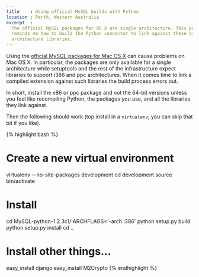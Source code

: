 ```yaml
---
title    : Using official MySQL builds with Python
location : Perth, Western Australia
excerpt  :
  The official MySQL packages for OS X are single architecture. This post
  reminds me how to build the Python connector to link against these single
  architecture libraries.
---
```


Using the [official MySQL packages for Mac OS X][mysql-mac] can cause problems
on Mac OS X. In particular, the packages are only available for a single
architecture while setuptools and the rest of the infrastructure expect
libraries to support i386 and ppc architectures. When it comes time to link a
compiled extension against such libraries the build process errors out.

In short, install the x86 or ppc package and not the 64-bit versions unless
you feel like recompiling Python, the packages you use, and all the libraries
they link against.

Then the following should work (top install in a `virtualenv`; you can skip
that bit if you like).

{% highlight bash %}
# Create a new virtual environment
virtualenv --no-site-packages development
cd development
source bin/activate

# Install
cd MySQL-python-1.2.3c1/
ARCHFLAGS='-arch i386' python setup.py build
python setup.py install
cd ..

# Install other things...
easy_install django
easy_install M2Crypto
{% endhighlight %}

[mysql-mac]: http://dev.mysql.com/downloads/mysql/5.1.html#macosx-dmg